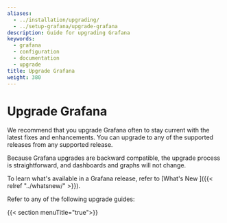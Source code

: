 ```yaml
---
aliases:
  - ../installation/upgrading/
  - ../setup-grafana/upgrade-grafana
description: Guide for upgrading Grafana
keywords:
  - grafana
  - configuration
  - documentation
  - upgrade
title: Upgrade Grafana
weight: 380
---
```


# Upgrade Grafana

We recommend that you upgrade Grafana often to stay current with the latest fixes and enhancements. You can upgrade to any of the supported releases from any supported release.

Because Grafana upgrades are backward compatible, the upgrade process is straightforward, and dashboards and graphs will not change.

To learn what's available in a Grafana release, refer to [What's New ]({{< relref "../whatsnew/" >}}).

Refer to any of the following upgrade guides:

{{< section menuTitle="true">}}
